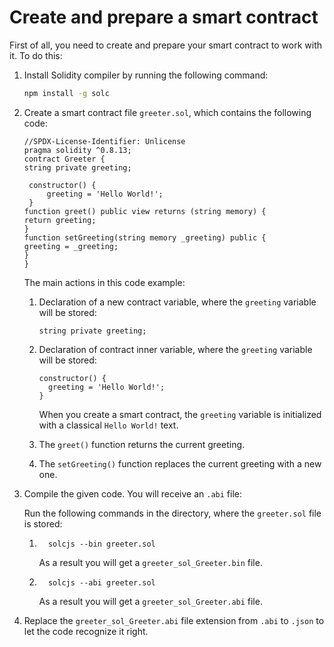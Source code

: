 # Create and prepare a smart contract

First of all, you need to create and prepare your smart contract to work with it. To do this:

1. Install Solidity compiler by running the following command:

   ```bash
   npm install -g solc
   ```

2. Create a smart contract file `greeter.sol`, which contains the following code:

   ```solidity
   //SPDX-License-Identifier: Unlicense
   pragma solidity ^0.8.13;
   contract Greeter {
   string private greeting;

    constructor() {
        greeting = 'Hello World!';
    }
   function greet() public view returns (string memory) {
   return greeting;
   }
   function setGreeting(string memory _greeting) public {
   greeting = _greeting;
   }
   }
   ```

   The main actions in this code example:

    1. Declaration of a new contract variable, where the `greeting` variable will be stored:

       ```solidity
       string private greeting;
       ```

    2. Declaration of contract inner variable, where the `greeting` variable will be stored:

       ```solidity
       constructor() {
         greeting = 'Hello World!';
       }
       ```

       When you create a smart contract, the `greeting` variable is initialized with a classical `Hello World!` text.

    3. The `greet()` function returns the current greeting.
    4. The `setGreeting()` function replaces the current greeting with a new one.

3. Compile the given code. You will receive an `.abi` file:

   Run the following commands in the directory, where the `greeter.sol` file is stored:

    1. ```solidity
         solcjs --bin greeter.sol
       ```

       As a result you will get a `greeter_sol_Greeter.bin` file.

    2. ```solidity
         solcjs --abi greeter.sol
       ```

       As a result you will get a `greeter_sol_Greeter.abi` file.

4. Replace the `greeter_sol_Greeter.abi` file extension from `.abi` to `.json` to let the code recognize it right.
